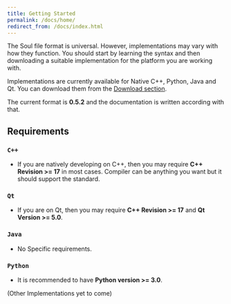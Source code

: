 ```yaml
---
title: Getting Started
permalink: /docs/home/
redirect_from: /docs/index.html
---
```


The Soul file format is universal. However, implementations may vary with how they function. 
You should start by learning the syntax and then downloading a suitable implementation for the platform you are working with.

Implementations are currently available for Native C++, Python, Java and Qt. You can download them from the [Download section](https://text-x-soul.tk/download.html).

The current format is **0.5.2** and the documentation is written according with that.

## Requirements
### `C++`
- If you are natively developing on C++, then you may require **C++ Revision >= 17** in most cases. Compiler can be anything you want but it should support the standard.

### `Qt`
- If you are on Qt, then you may require **C++ Revision >= 17** and **Qt Version >= 5.0**.

### `Java`
- No Specific requirements.

### `Python`
- It is recommended to have **Python version >= 3.0**.

(Other Implementations yet to come)
